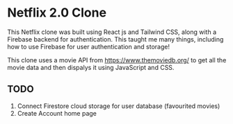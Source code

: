 # Netflix 2.0 Clone

This Netflix clone was built using React js and Tailwind CSS, along with a Firebase backend for authentication. This taught me many things, including how to use Firebase for user authentication and storage!

This clone uses a movie API from https://www.themoviedb.org/ to get all the movie data and then dispalys it using JavaScript and CSS.

## TODO

1. Connect Firestore cloud storage for user database (favourited movies)
2. Create Account home page
